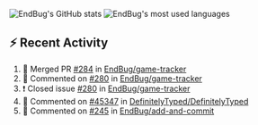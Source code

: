 ![EndBug's GitHub stats](https://github-readme-stats.vercel.app/api?username=endbug&show_icons=true&theme=dark)
![EndBug's most used languages](https://github-readme-stats.vercel.app/api/top-langs/?username=endbug&layout=compact&theme=dark)

## ⚡ Recent Activity

<!--START_SECTION:activity-->
1. 🎉 Merged PR [#284](https://github.com//EndBug/game-tracker/pull/284) in [EndBug/game-tracker](https://github.com//EndBug/game-tracker)
2. 💬 Commented on [#280](https://github.com//EndBug/game-tracker/issues/280) in [EndBug/game-tracker](https://github.com//EndBug/game-tracker)
3. ❗️ Closed issue [#280](https://github.com//EndBug/game-tracker/issues/280) in [EndBug/game-tracker](https://github.com//EndBug/game-tracker)
4. 💬 Commented on [#45347](https://github.com//DefinitelyTyped/DefinitelyTyped/issues/45347) in [DefinitelyTyped/DefinitelyTyped](https://github.com//DefinitelyTyped/DefinitelyTyped)
5. 💬 Commented on [#245](https://github.com//EndBug/add-and-commit/issues/245) in [EndBug/add-and-commit](https://github.com//EndBug/add-and-commit)
<!--END_SECTION:activity-->
